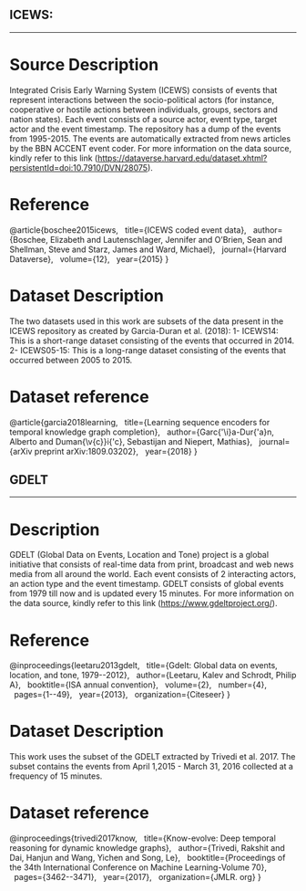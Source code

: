 ## ICEWS:
---

# Source Description
Integrated Crisis Early Warning System (ICEWS) consists of events that represent interactions between the socio-political actors (for instance, cooperative or hostile actions between individuals, groups, sectors and nation states). Each event consists of a source actor, event type, target actor and the event timestamp. The repository has a dump of the events from 1995-2015. The events are automatically extracted from news articles by the BBN ACCENT event coder. For more information on the data source, kindly refer to this link (https://dataverse.harvard.edu/dataset.xhtml?persistentId=doi:10.7910/DVN/28075).

# Reference 
@article{boschee2015icews,
  &nbsp;&nbsp;title={ICEWS coded event data},
  &nbsp;&nbsp;author={Boschee, Elizabeth and Lautenschlager, Jennifer and O’Brien, Sean and Shellman, Steve and Starz, James and Ward, Michael},
  &nbsp;&nbsp;journal={Harvard Dataverse},
  &nbsp;&nbsp;volume={12},
  &nbsp;&nbsp;year={2015}
}

# Dataset Description

The two datasets used in this work are subsets of the data present in the ICEWS repository as created by Garcia-Duran et al. (2018): 
1- ICEWS14: This is a short-range dataset consisting of the events that occurred in 2014.
2- ICEWS05-15: This is a long-range dataset consisting of the events that occurred between 2005 to 2015.

# Dataset reference

@article{garcia2018learning,
  &nbsp;&nbsp;title={Learning sequence encoders for temporal knowledge graph completion},
  &nbsp;&nbsp;author={Garc{\'\i}a-Dur{\'a}n, Alberto and Duman{\v{c}}i{\'c}, Sebastijan and Niepert, Mathias},
  &nbsp;&nbsp;journal={arXiv preprint arXiv:1809.03202},
  &nbsp;&nbsp;year={2018}
}



## GDELT
---

# Description

GDELT (Global Data on Events, Location and Tone) project is a global initiative that consists of real-time data from print, broadcast and web news media from all around the world. Each event consists of 2 interacting actors, an action type and the event timestamp. GDELT consists of global events from 1979 till now and is updated every 15 minutes. For more information on the data source, kindly refer to this link (https://www.gdeltproject.org/).

# Reference

@inproceedings{leetaru2013gdelt,
  &nbsp;&nbsp;title={Gdelt: Global data on events, location, and tone, 1979--2012},
  &nbsp;&nbsp;author={Leetaru, Kalev and Schrodt, Philip A},
  &nbsp;&nbsp;booktitle={ISA annual convention},
  &nbsp;&nbsp;volume={2},
  &nbsp;&nbsp;number={4},
  &nbsp;&nbsp;pages={1--49},
  &nbsp;&nbsp;year={2013},
  &nbsp;&nbsp;organization={Citeseer}
}

# Dataset Description

This work uses the subset of the GDELT extracted by Trivedi et al. 2017. The subset contains the events from April 1,2015 - March 31, 2016 collected at a frequency of 15 minutes.

# Dataset reference

@inproceedings{trivedi2017know,
  &nbsp;&nbsp;title={Know-evolve: Deep temporal reasoning for dynamic knowledge graphs},
  &nbsp;&nbsp;author={Trivedi, Rakshit and Dai, Hanjun and Wang, Yichen and Song, Le},
  &nbsp;&nbsp;booktitle={Proceedings of the 34th International Conference on Machine Learning-Volume 70},
  &nbsp;&nbsp;pages={3462--3471},
  &nbsp;&nbsp;year={2017},
  &nbsp;&nbsp;organization={JMLR. org}
}
